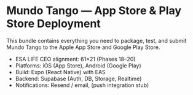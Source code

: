 # Mundo Tango — App Store & Play Store Deployment

This bundle contains everything you need to package, test, and submit Mundo Tango to the Apple App Store and Google Play Store.

- ESA LIFE CEO alignment: 61×21 (Phases 18–20)
- Platforms: iOS (App Store), Android (Google Play)
- Build: Expo (React Native) with EAS
- Backend: Supabase (Auth, DB, Storage, Realtime)
- Notifications: Resend / email, (push integration stub)